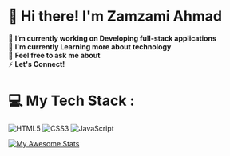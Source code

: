 # 👋 Hi there! I'm Zamzami Ahmad

🔭 **I’m currently working on Developing full-stack applications**<br>🌱 **I'm currently Learning more about technology**<br>💬 **Feel free to ask me about**<br>⚡ **Let's Connect!**

# 💻 My Tech Stack :
![HTML5](https://img.shields.io/badge/html5-%23E34F26.svg?style=for-the-badge&logo=html5&logoColor=white) ![CSS3](https://img.shields.io/badge/css3-%231572B6.svg?style=for-the-badge&logo=css3&logoColor=white) ![JavaScript](https://img.shields.io/badge/javascript-%23323330.svg?style=for-the-badge&logo=javascript&logoColor=%23F7DF1E)

[![My Awesome Stats](https://awesome-github-stats.azurewebsites.net/user-stats/ZetSphere?cardType=github&theme=github-dark&showIcons=false&preferLogin=true&Text=DDDDDD&Ring=FFFFFF)](https://git.io/awesome-stats-card)
